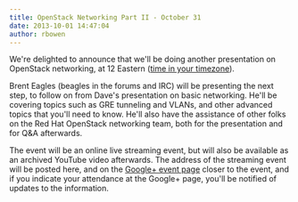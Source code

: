 ```yaml
---
title: OpenStack Networking Part II - October 31
date: 2013-10-01 14:47:04
author: rbowen
---
```


We're delighted to announce that we'll be doing another presentation on OpenStack networking, at 12 Eastern ([time in your timezone](http://www.timeanddate.com/worldclock/fixedtime.html?iso=20131031T1600)).

Brent Eagles (beagles in the forums and IRC) will be presenting the next step, to follow on from Dave's presentation on basic networking. He'll be covering topics such as GRE tunneling and VLANs, and other advanced topics that you'll need to know. He'll also have the assistance of other folks on the Red Hat OpenStack networking team, both for the presentation and for Q&A afterwards.

The event will be an online live streaming event, but will also be available as an archived YouTube video afterwards. The address of the streaming event will be posted here,  and on the [Google+ event page](https://plus.google.com/events/cfgnq5t8it7uvksrtpd00s2fcmg) closer to the event, and if you indicate your attendance at the Google+ page, you'll be notified of updates to the information.